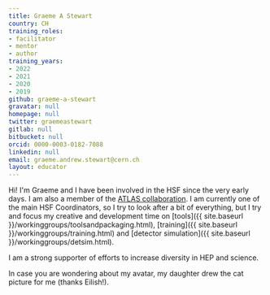 ```yaml
---
title: Graeme A Stewart
country: CH
training_roles:
- facilitator
- mentor
- author
training_years:
- 2022
- 2021
- 2020
- 2019
github: graeme-a-stewart
gravatar: null
homepage: null
twitter: graemeastewart
gitlab: null
bitbucket: null
orcid: 0000-0003-0182-7088
linkedin: null
email: graeme.andrew.stewart@cern.ch
layout: educator
---
```


Hi! I'm Graeme and I have been involved in the HSF since the very early days. I am also a member of the [ATLAS collaboration](https://atlas.cern/). I am currently one of the main HSF Coordinators, so I try to look after a bit of everything, but I try and focus my creative and development time on [tools]({{ site.baseurl }}/workinggroups/toolsandpackaging.html), [training]({{ site.baseurl }}/workinggroups/training.html) and [detector simulation]({{ site.baseurl }}/workinggroups/detsim.html).

I am a strong supporter of efforts to increase diversity in HEP and science.

In case you are wondering about my avatar, my daughter drew the cat picture for me (thanks Eilish!).
